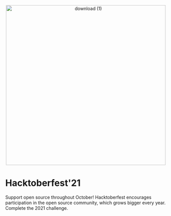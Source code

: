 <p align="center">
  <img width="500" alt="download (1)" src="https://user-images.githubusercontent.com/115484634/195362765-918a5fa4-b6c5-4e67-8cf8-997dfe7a6d32.svg">
</p>

# Hacktoberfest'21
Support open source throughout October!
Hacktoberfest encourages participation in the open source community, which grows bigger every year. Complete the 2021 challenge.
